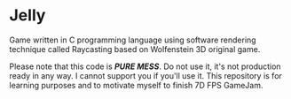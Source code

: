 # Jelly

Game written in C programming language using software rendering technique called Raycasting based on Wolfenstein 3D original game.

Please note that this code is ***PURE MESS***. Do not use it, it's not production ready in any way. I cannot support you if you'll use it. This repository is for learning purposes and to motivate myself to finish 7D FPS GameJam.
